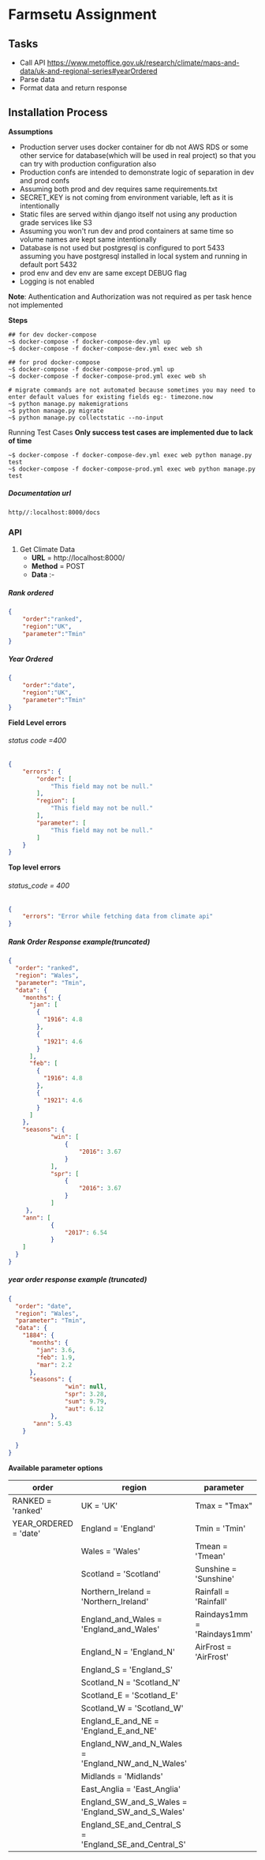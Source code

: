 # Farmsetu Assignment

## Tasks
- Call API https://www.metoffice.gov.uk/research/climate/maps-and-data/uk-and-regional-series#yearOrdered
- Parse data
- Format data and return response


## Installation Process 

**Assumptions**
- Production server uses docker container for db not AWS RDS or
  some other service for database(which will be used in real project) so that you can try with production configuration also
- Production confs are intended to demonstrate logic of separation
  in dev and prod confs
- Assuming both prod and dev requires same requirements.txt
- SECRET_KEY is not coming from environment variable, left as it is intentionally
- Static files are served within django itself not using any production grade services like S3
- Assuming you won't run dev and prod containers at same time so volume names
  are kept same intentionally
- Database is not used but postgresql is configured to port 5433 assuming you have 
  postgresql installed in local system and running in default port 5432
- prod env and dev env are same except DEBUG flag
- Logging is not enabled 

**Note**: Authentication and Authorization was not required as per task hence not implemented


**Steps**

```shell
## for dev docker-compose 
~$ docker-compose -f docker-compose-dev.yml up
~$ docker-compose -f docker-compose-dev.yml exec web sh

## for prod docker-compose
~$ docker-compose -f docker-compose-prod.yml up
~$ docker-compose -f docker-compose-prod.yml exec web sh

# migrate commands are not automated because sometimes you may need to enter default values for existing fields eg:- timezone.now
~$ python manage.py makemigrations
~$ python manage.py migrate
~$ python manage.py collectstatic --no-input

```
Running Test Cases
**Only success test cases are implemented due to lack of time**
```shell
~$ docker-compose -f docker-compose-dev.yml exec web python manage.py test
~$ docker-compose -f docker-compose-prod.yml exec web python manage.py test
```

##### Documentation url 
```
http//:localhost:8000/docs

```
### API

1. Get Climate Data
   - **URL** = http://localhost:8000/
   - **Method** = POST
   - **Data** :-

##### Rank ordered

```json
{
    "order":"ranked",
    "region":"UK",
    "parameter":"Tmin"
}
```
##### Year Ordered

```json
{
    "order":"date",
    "region":"UK",
    "parameter":"Tmin"
}
```

**Field Level errors**

###### status code =400
```json
{
    "errors": {
        "order": [
            "This field may not be null."
        ],
        "region": [
            "This field may not be null."
        ],
        "parameter": [
            "This field may not be null."
        ]
    }
}
```

**Top level errors**
###### status_code = 400 
```json
{
    "errors": "Error while fetching data from climate api"
}


```

##### Rank Order Response example(truncated)

```json
{
  "order": "ranked",
  "region": "Wales",
  "parameter": "Tmin",
  "data": {
    "months": {
      "jan": [
        {
          "1916": 4.8
        },
        {
          "1921": 4.6
        }
      ],
      "feb": [
        {
          "1916": 4.8
        },
        {
          "1921": 4.6
        }
      ]
    },
    "seasons": {
            "win": [
                {
                    "2016": 3.67
                }
            ], 
            "spr": [
                {
                    "2016": 3.67
                }
            ]
     },
    "ann": [
            {
                "2017": 6.54
            }
    ]
  }
}
```

##### year order response example (truncated)

```json
{
  "order": "date",
  "region": "Wales",
  "parameter": "Tmin",
  "data": {
    "1884": {
      "months": {
        "jan": 3.6,
        "feb": 1.9,
        "mar": 2.2
      },
      "seasons": {
                "win": null,
                "spr": 3.28,
                "sum": 9.79,
                "aut": 6.12
            },
       "ann": 5.43
    }
    
  }
}

```
**Available parameter options**



| order                |   region                                             |   parameter                |
| ---------------------| ---------------------------------------------------- |----------------------------|
| RANKED = 'ranked'    | UK = 'UK'                                            | Tmax = "Tmax"              |
| YEAR_ORDERED = 'date'| England = 'England'                                  | Tmin = 'Tmin'              |
|                      | Wales = 'Wales'                                      | Tmean = 'Tmean'            |
|                      | Scotland = 'Scotland'                                | Sunshine = 'Sunshine'      |
|                      | Northern_Ireland = 'Northern_Ireland'                | Rainfall = 'Rainfall'      |
|                      | England_and_Wales = 'England_and_Wales'              | Raindays1mm = 'Raindays1mm'|
|                      | England_N = 'England_N'                              | AirFrost = 'AirFrost'      |
|                      | England_S = 'England_S'                              |
|                      | Scotland_N = 'Scotland_N'                            |
|                      | Scotland_E = 'Scotland_E'                            |
|                      | Scotland_W = 'Scotland_W'                            |
|                      | England_E_and_NE = 'England_E_and_NE'                |
|                      | England_NW_and_N_Wales = 'England_NW_and_N_Wales'    |
|                      | Midlands = 'Midlands'                                |
|                      | East_Anglia = 'East_Anglia'                          |
|                      | England_SW_and_S_Wales = 'England_SW_and_S_Wales'    |
|                      | England_SE_and_Central_S = 'England_SE_and_Central_S'|


